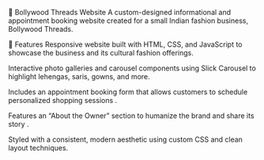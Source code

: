 🧵 Bollywood Threads Website
A custom-designed informational and appointment booking website created for a small Indian fashion business, Bollywood Threads.

🔧 Features
Responsive website built with HTML, CSS, and JavaScript to showcase the business and its cultural fashion offerings.

Interactive photo galleries and carousel components using Slick Carousel to highlight lehengas, saris, gowns, and more.

Includes an appointment booking form that allows customers to schedule personalized shopping sessions​
.

Features an “About the Owner” section to humanize the brand and share its story​
.

Styled with a consistent, modern aesthetic using custom CSS and clean layout techniques.

